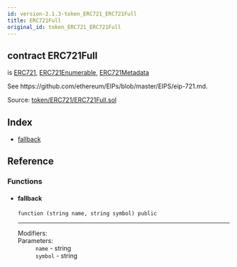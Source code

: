```yaml
---
id: version-2.1.3-token_ERC721_ERC721Full
title: ERC721Full
original_id: token_ERC721_ERC721Full
---
```


<div class="contract-doc"><div class="contract"><h2 class="contract-header"><span class="contract-kind">contract</span> ERC721Full</h2><p class="base-contracts"><span>is</span> <a href="token_ERC721_ERC721.html">ERC721</a><span>, </span><a href="token_ERC721_ERC721Enumerable.html">ERC721Enumerable</a><span>, </span><a href="token_ERC721_ERC721Metadata.html">ERC721Metadata</a></p><p class="description">See https://github.com/ethereum/EIPs/blob/master/EIPS/eip-721.md.</p><div class="source">Source: <a href="https://github.com/OpenZeppelin/zeppelin-solidity/blob/v2.1.3/contracts/token/ERC721/ERC721Full.sol" target="_blank">token/ERC721/ERC721Full.sol</a></div></div><div class="index"><h2>Index</h2><ul><li><a href="token_ERC721_ERC721Full.html#">fallback</a></li></ul></div><div class="reference"><h2>Reference</h2><div class="functions"><h3>Functions</h3><ul><li><div class="item function"><span id="fallback" class="anchor-marker"></span><h4 class="name">fallback</h4><div class="body"><code class="signature">function <strong></strong><span>(string name, string symbol) </span><span>public </span></code><hr/><dl><dt><span class="label-modifiers">Modifiers:</span></dt><dd></dd><dt><span class="label-parameters">Parameters:</span></dt><dd><div><code>name</code> - string</div><div><code>symbol</code> - string</div></dd></dl></div></div></li></ul></div></div></div>
